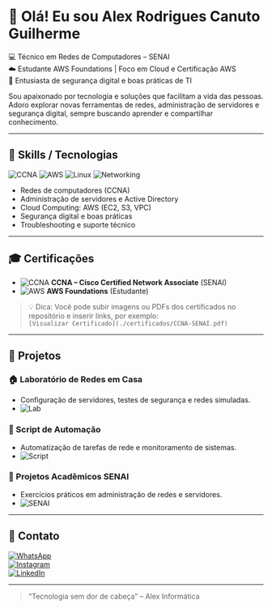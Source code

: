 # 👋 Olá! Eu sou Alex Rodrigues Canuto Guilherme

💻 Técnico em Redes de Computadores – SENAI  
☁️ Estudante AWS Foundations | Foco em Cloud e Certificação AWS  
🔐 Entusiasta de segurança digital e boas práticas de TI  

Sou apaixonado por tecnologia e soluções que facilitam a vida das pessoas. Adoro explorar novas ferramentas de redes, administração de servidores e segurança digital, sempre buscando aprender e compartilhar conhecimento.

---

## 🧰 Skills / Tecnologias

![CCNA](https://img.shields.io/badge/CCNA-Cisco-blue) 
![AWS](https://img.shields.io/badge/AWS-Cloud-orange) 
![Linux](https://img.shields.io/badge/Linux-Fedora-green) 
![Networking](https://img.shields.io/badge/Networking-Network-blueviolet)

- Redes de computadores (CCNA)  
- Administração de servidores e Active Directory  
- Cloud Computing: AWS (EC2, S3, VPC)  
- Segurança digital e boas práticas  
- Troubleshooting e suporte técnico  

---

## 🎓 Certificações

- ![CCNA](https://img.shields.io/badge/CCNA-Cisco-blue) **CCNA – Cisco Certified Network Associate** (SENAI)  
- ![AWS](https://img.shields.io/badge/AWS-Foundations-orange) **AWS Foundations** (Estudante)  

> 💡 Dica: Você pode subir imagens ou PDFs dos certificados no repositório e inserir links, por exemplo:  
> `[Visualizar Certificado](./certificados/CCNA-SENAI.pdf)`

---

## 💼 Projetos

### 🏠 Laboratório de Redes em Casa
- Configuração de servidores, testes de segurança e redes simuladas.  
- ![Lab](https://img.shields.io/badge/Lab-Redes-blue)  

### 🤖 Script de Automação
- Automatização de tarefas de rede e monitoramento de sistemas.  
- ![Script](https://img.shields.io/badge/Script-Automação-green)  

### 🏫 Projetos Acadêmicos SENAI
- Exercícios práticos em administração de redes e servidores.  
- ![SENAI](https://img.shields.io/badge/SENAI-Acadêmico-red)  

---

## 📱 Contato

[![WhatsApp](https://img.shields.io/badge/WhatsApp-13%2099783-9086-green)](https://wa.me/5513997839086)  
[![Instagram](https://img.shields.io/badge/Instagram-@alexi_nformatica-purple)](https://instagram.com/alexi_nformatica)  
[![LinkedIn](https://img.shields.io/badge/LinkedIn-Perfil-blue)](https://linkedin.com)  

---

> “Tecnologia sem dor de cabeça” – Alex Informática
